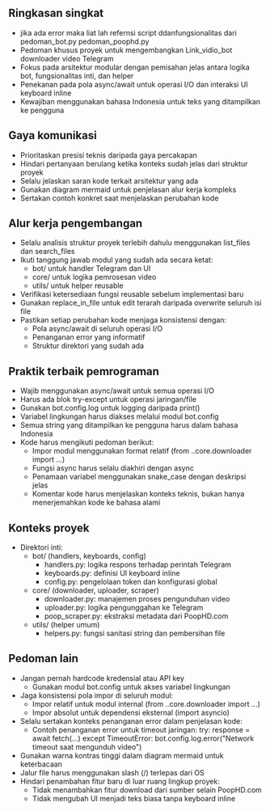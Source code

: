 ## Ringkasan singkat
- jika ada error maka liat lah refernsi script ddanfungsionalitas dari pedoman_bot.py pedoman_poophd.py
- Pedoman khusus proyek untuk mengembangkan Link_vidio_bot downloader video Telegram
- Fokus pada arsitektur modular dengan pemisahan jelas antara logika bot, fungsionalitas inti, dan helper
- Penekanan pada pola async/await untuk operasi I/O dan interaksi UI keyboard inline
- Kewajiban menggunakan bahasa Indonesia untuk teks yang ditampilkan ke pengguna

## Gaya komunikasi
- Prioritaskan presisi teknis daripada gaya percakapan
- Hindari pertanyaan berulang ketika konteks sudah jelas dari struktur proyek
- Selalu jelaskan saran kode terkait arsitektur yang ada
- Gunakan diagram mermaid untuk penjelasan alur kerja kompleks
- Sertakan contoh konkret saat menjelaskan perubahan kode

## Alur kerja pengembangan
- Selalu analisis struktur proyek terlebih dahulu menggunakan list_files dan search_files
- Ikuti tanggung jawab modul yang sudah ada secara ketat:
  - bot/ untuk handler Telegram dan UI
  - core/ untuk logika pemrosesan video
  - utils/ untuk helper reusable
- Verifikasi ketersediaan fungsi reusable sebelum implementasi baru
- Gunakan replace_in_file untuk edit terarah daripada overwrite seluruh isi file
- Pastikan setiap perubahan kode menjaga konsistensi dengan:
  - Pola async/await di seluruh operasi I/O
  - Penanganan error yang informatif
  - Struktur direktori yang sudah ada

## Praktik terbaik pemrograman
- Wajib menggunakan async/await untuk semua operasi I/O
- Harus ada blok try-except untuk operasi jaringan/file
- Gunakan bot.config.log untuk logging daripada print()
- Variabel lingkungan harus diakses melalui modul bot.config
- Semua string yang ditampilkan ke pengguna harus dalam bahasa Indonesia
- Kode harus mengikuti pedoman berikut:
  - Impor modul menggunakan format relatif (from ..core.downloader import ...)
  - Fungsi async harus selalu diakhiri dengan async
  - Penamaan variabel menggunakan snake_case dengan deskripsi jelas
  - Komentar kode harus menjelaskan konteks teknis, bukan hanya menerjemahkan kode ke bahasa alami

## Konteks proyek
- Direktori inti:
  - bot/ (handlers, keyboards, config)
    - handlers.py: logika respons terhadap perintah Telegram
    - keyboards.py: definisi UI keyboard inline
    - config.py: pengelolaan token dan konfigurasi global
  - core/ (downloader, uploader, scraper)
    - downloader.py: manajemen proses pengunduhan video
    - uploader.py: logika pengunggahan ke Telegram
    - poop_scraper.py: ekstraksi metadata dari PoopHD.com
  - utils/ (helper umum)
    - helpers.py: fungsi sanitasi string dan pembersihan file

## Pedoman lain
- Jangan pernah hardcode kredensial atau API key
  - Gunakan modul bot.config untuk akses variabel lingkungan
- Jaga konsistensi pola impor di seluruh modul:
  - Impor relatif untuk modul internal (from ..core.downloader import ...)
  - Impor absolut untuk dependensi eksternal (import asyncio)
- Selalu sertakan konteks penanganan error dalam penjelasan kode:
  - Contoh penanganan error untuk timeout jaringan:
    try:
      response = await fetch(...)
    except TimeoutError:
      bot.config.log.error("Network timeout saat mengunduh video")
- Gunakan warna kontras tinggi dalam diagram mermaid untuk keterbacaan
- Jalur file harus menggunakan slash (/) terlepas dari OS
- Hindari penambahan fitur baru di luar ruang lingkup proyek:
  - Tidak menambahkan fitur download dari sumber selain PoopHD.com
  - Tidak mengubah UI menjadi teks biasa tanpa keyboard inline
